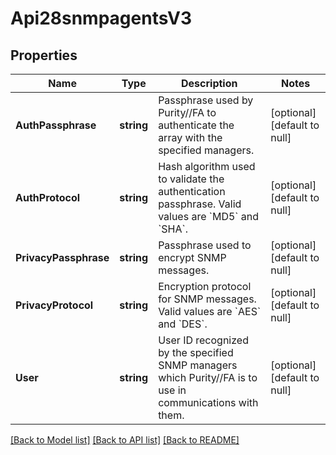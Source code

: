 # Api28snmpagentsV3

## Properties
Name | Type | Description | Notes
------------ | ------------- | ------------- | -------------
**AuthPassphrase** | **string** | Passphrase used by Purity//FA to authenticate the array with the specified managers. | [optional] [default to null]
**AuthProtocol** | **string** | Hash algorithm used to validate the authentication passphrase. Valid values are &#x60;MD5&#x60; and &#x60;SHA&#x60;. | [optional] [default to null]
**PrivacyPassphrase** | **string** | Passphrase used to encrypt SNMP messages. | [optional] [default to null]
**PrivacyProtocol** | **string** | Encryption protocol for SNMP messages. Valid values are &#x60;AES&#x60; and &#x60;DES&#x60;. | [optional] [default to null]
**User** | **string** | User ID recognized by the specified SNMP managers which Purity//FA is to use in communications with them. | [optional] [default to null]

[[Back to Model list]](../README.md#documentation-for-models) [[Back to API list]](../README.md#documentation-for-api-endpoints) [[Back to README]](../README.md)

